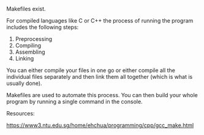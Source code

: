 Makefiles exist.

For compiled languages like C or C++ the process of running the program includes 
the following steps:
	
1. Preprocessing
2. Compiling
3. Assembling
4. Linking

You can either compile your files in one go or either compile all the individual files 
separately and then link them all together (which is what is usually done). 

Makefiles are used to automate this process. You can then build your whole program 
by running a single command in the console.

Resources:

https://www3.ntu.edu.sg/home/ehchua/programming/cpp/gcc_make.html